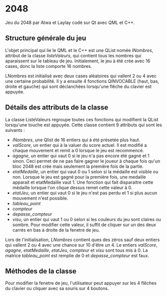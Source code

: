 # 2048
Jeu du 2048 par Atwa et Laylay codé sur Qt avec QML et C++.

## Structure générale du jeu
L'objet principal qui lie le QML et le C++ est une QList<int> nomée *lNombres*, attribut de la classe *listeValeurs*, qui contient tous les nombres qui aparaissent sur le tableau de jeu. Initialement, le jeu à été crée avec 16 cases, donc la liste comporte 16 nombres.
  
LNombres est initialisé avec deux cases aléatoires qui vallent 2 ou 4 avec une certaine probabilité. Il y a ensuite 4 fonctions QINVOCABLE (haut, bas, droite et gauche) qui sont déclanchées lorsqu'une flêche du clavier est appuyée.

## Détails des attributs de la classe

La classe ListeValeurs regroupe toutes ces fonctions qui modifient la QList lorsqu'une touche est appuyée. Cette classe contient 9 attributs qui sont les suivants : 

- *lNombres*, une Qlist de 16 entiers qui à été présetée plus haut.
- *valScore*, un entier qui à la valuer du score actuel. Il est modifié a chaque mouvement et remit a 0 lorsque le jeu est recommencé.
- *agagne*, un entier qui vaut 0 si le jeu n'a pas encore été gagné et 1 sinon. Ceci permet de ne pas faire gagner le joueur à chaque fois qu'un bloc 2048 est crée mais seulement la première fois de la partie.
- *etatMedaille*, un entier qui vaut 0 ou 1 selon si la médaille est visible ou non. Lorsque le jeu est gagné pour la première fois, une medaille apparait et etatMedaille vaut 1. Une fonction qui fait disparaitre cette médaille lorsque l'on clique dessus remet cette valeur à 0.
- *etatJeu*, un entier qui vaut 0 si le jeu n'est pas perdu et 1 si plus aucun mouvement n'est possible.
- *tableau_point*
- *compteur*
- *depasse_compteur*
- *visu*, un entier qui vaut 1 ou 0 selon si les couleurs du jeu sont claires ou sombre. Pour modifier cette valeur, il suffit de cliquer sur un des deux carrés en bas à droite de la fenetre de jeu.

Lors de l'initialisation, *LNombres* contient ques des zéros sauf deux entiers qui vallent 2 ou 4 avec une chance sur 10 d'être un 4. Le entiers *valScore*, *agagne*, *etatMedaille*, *etatJeu*, *compteur* et *visu* sont tous mis à 0. La matrice *tableau_point* est remplie de 0 et *depasse_compteur* est faux.

## Méthodes de la classe

Pour modifier la fenetre de jeu, l'utilisateur peut appuyer sur les 4 flêches du clavier ou cliquer avec sa souris sur 4 boutons.
